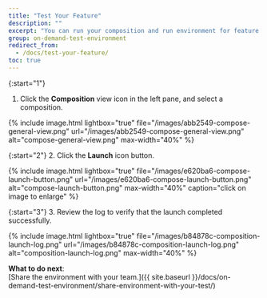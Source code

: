 ```yaml
---
title: "Test Your Feature"
description: ""
excerpt: "You can run your composition and run environment for feature testing purposes."
group: on-demand-test-environment
redirect_from:
  - /docs/test-your-feature/
toc: true
---
```

{:start="1"}
1. Click the **Composition** view icon in the left pane, and select a composition.

{% include 
image.html 
lightbox="true" 
file="/images/abb2549-compose-general-view.png" 
url="/images/abb2549-compose-general-view.png"
alt="compose-general-view.png" 
max-width="40%"
%}

{:start="2"}
2. Click the **Launch** icon button.

{% include 
image.html 
lightbox="true" 
file="/images/e620ba6-compose-launch-button.png" 
url="/images/e620ba6-compose-launch-button.png"
alt="compose-launch-button.png" 
max-width="40%"
caption="click on image to enlarge"
%}

{:start="3"}
3. Review the log to verify that the launch completed successfully.

{% include 
image.html 
lightbox="true" 
file="/images/b84878c-composition-launch-log.png" 
url="/images/b84878c-composition-launch-log.png"
alt="composition-launch-log.png" 
max-width="40%"
%}

**What to do next**:    
[Share the environment with your team.]({{ site.baseurl }}/docs/on-demand-test-environment/share-environment-with-your-test/)
